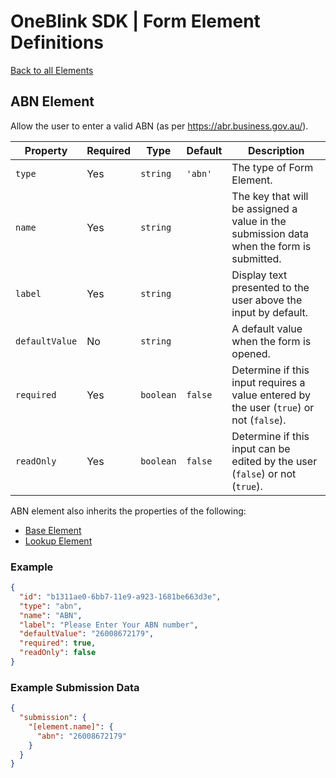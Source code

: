 # OneBlink SDK | Form Element Definitions

[Back to all Elements](./README.md)

## ABN Element

Allow the user to enter a valid ABN (as per https://abr.business.gov.au/).

| Property       | Required | Type      | Default | Description                                                                              |
| -------------- | -------- | --------- | ------- | ---------------------------------------------------------------------------------------- |
| `type`         | Yes      | `string`  | `'abn'` | The type of Form Element.                                                                |
| `name`         | Yes      | `string`  |         | The key that will be assigned a value in the submission data when the form is submitted. |
| `label`        | Yes      | `string`  |         | Display text presented to the user above the input by default.                           |
| `defaultValue` | No       | `string`  |         | A default value when the form is opened.                                                 |
| `required`     | Yes      | `boolean` | `false` | Determine if this input requires a value entered by the user (`true`) or not (`false`).  |
| `readOnly`     | Yes      | `boolean` | `false` | Determine if this input can be edited by the user (`false`) or not (`true`).             |

ABN element also inherits the properties of the following:

- [Base Element](./base-element.md)
- [Lookup Element](./lookup-element.md)

### Example

```JSON
{
  "id": "b1311ae0-6bb7-11e9-a923-1681be663d3e",
  "type": "abn",
  "name": "ABN",
  "label": "Please Enter Your ABN number",
  "defaultValue": "26008672179",
  "required": true,
  "readOnly": false
}
```

### Example Submission Data

```json
{
  "submission": {
    "[element.name]": {
      "abn": "26008672179"
    }
  }
}
```
